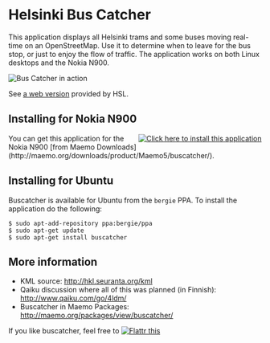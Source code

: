 Helsinki Bus Catcher
====================

This application displays all Helsinki trams and some buses moving real-time on an OpenStreetMap. Use it to determine when to leave for the bus stop, or just to enjoy the flow of traffic. The application works on both Linux desktops and the Nokia N900.

![Bus Catcher in action](http://farm5.static.flickr.com/4126/4945949792_1793b9085f_m.jpg)

See [a web version](http://transport.wspgroup.fi/hklkartta/default.aspx) provided by HSL.

## Installing for Nokia N900

<div style="float: right;"><a href="/downloads/product/raw/Maemo5/buscatcher/?get_installfile"><img src="http://static.maemo.org/style_maemo2009/img/icons/application_install.png" alt="Click here to install this application" title="Click here to install this application" /></a></div>
You can get this application for the Nokia N900 [from Maemo Downloads](http://maemo.org/downloads/product/Maemo5/buscatcher/).

## Installing for Ubuntu

Buscatcher is available for Ubuntu from the `bergie` PPA. To install the application do the following:

    $ sudo apt-add-repository ppa:bergie/ppa
    $ sudo apt-get update
    $ sudo apt-get install buscatcher

## More information

* KML source: <http://hkl.seuranta.org/kml>
* Qaiku discussion where all of this was planned (in Finnish): <http://www.qaiku.com/go/4ldm/>
* Buscatcher in Maemo Packages: <http://maemo.org/packages/view/buscatcher/>

If you like buscatcher, feel free to <a href="http://flattr.com/thing/67008/buscatcher-Never-miss-another-tram"><img src="http://api.flattr.com/button/button-compact-static-100x17.png" alt="Flattr this" /></a>
